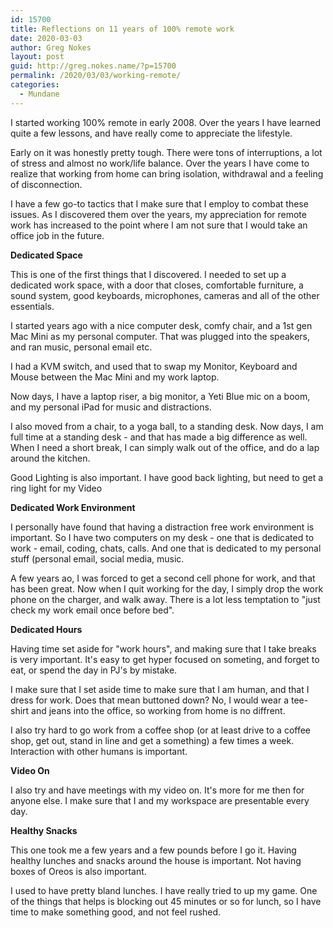 ```yaml
---
id: 15700
title: Reflections on 11 years of 100% remote work
date: 2020-03-03
author: Greg Nokes
layout: post
guid: http://greg.nokes.name/?p=15700
permalink: /2020/03/03/working-remote/
categories:
  - Mundane
---
```



I started working 100% remote in early 2008. Over the years I have learned quite a few lessons, and have really come to appreciate the lifestyle.
<!-- more -->

Early on it was honestly pretty tough. There were tons of interruptions, a lot of stress and almost no work/life balance. Over the years I have come to realize that working from home can bring isolation, withdrawal and a feeling of disconnection.

I have a few go-to tactics that I make sure that I employ to combat these issues. As I discovered them over the years, my appreciation for remote work has increased to the point where I am not sure that I would take an office job in the future.

**Dedicated Space**

This is one of the first things that I discovered. I needed to set up a dedicated work space, with a door that closes, comfortable furniture, a sound system, good keyboards, microphones, cameras and all of the other essentials. 

I started years ago with a nice computer desk, comfy chair, and a 1st gen Mac Mini as my personal computer. That was plugged into the speakers, and ran music, personal email etc.

I had a KVM switch, and used that to swap my Monitor, Keyboard and Mouse between the Mac Mini and my work laptop.

Now days, I have a laptop riser, a big monitor, a Yeti Blue mic on a boom, and my personal iPad for music and distractions. 

I also moved from a chair, to a yoga ball, to a standing desk. Now days, I am full time at a standing desk - and that has made a big difference as well. When I need a short break, I can simply walk out of the office, and do a lap around the kitchen.

Good Lighting is also important. I have good back lighting, but need to get a ring light for my Video

**Dedicated Work Environment**

I personally have found that having a distraction free work environment is important. So I have two computers on my desk - one that is dedicated to work - email, coding, chats, calls. And one that is dedicated to my personal stuff (personal email, social media, music.

 A few years ao, I was forced to get a second cell phone for work, and that has been great. Now when I quit working for the day, I simply drop the work phone on the charger, and walk away. There is a lot less temptation to "just check my work email once before bed".
 
**Dedicated Hours**

Having time set aside for "work hours", and making sure that I take breaks is very important. It's easy to get hyper focused on someting, and forget to eat, or spend the day in PJ's by mistake.

I make sure that I set aside time to make sure that I am human, and that I dress for work. Does that mean buttoned down? No, I would wear a tee-shirt and jeans into the office, so working from home is no diffrent.

I also try hard to go work from a coffee shop (or at least drive to a coffee shop, get out, stand in line and get a something) a few times a week. Interaction with other humans is important.

**Video On**

I also try and have meetings with my video on. It's more for me then for anyone else. I make sure that I and my workspace are presentable every day.

**Healthy Snacks**

This one took me a few years and a few pounds before I go it. Having healthy lunches and snacks around the house is important. Not having boxes of Oreos is also important. 

I used to have pretty bland lunches. I have really tried to up my game. One of the things that helps is blocking out 45 minutes or so for lunch, so I have time to make something good, and not feel rushed.





